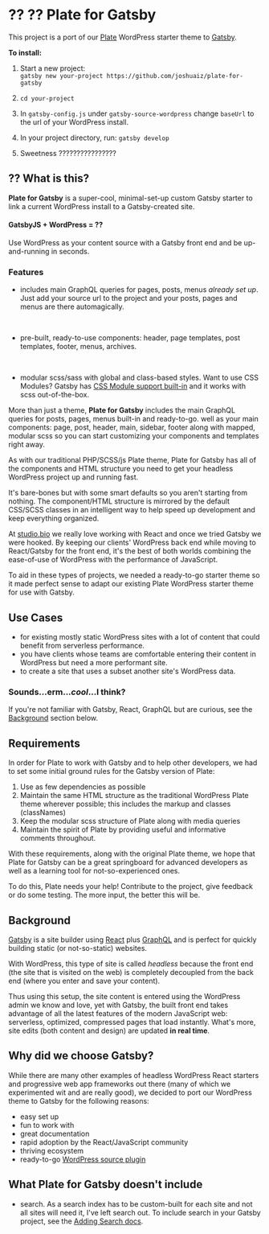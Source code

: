 #   ?? ?? Plate for Gatsby
This project is a port of our [Plate](https://github.com/joshuaiz/plate) WordPress starter theme to [Gatsby](https://gatsbyjs.org).

**To install:**

1. Start a new project:<br/>
`gatsby new your-project https://github.com/joshuaiz/plate-for-gatsby`

2. `cd your-project`

3. In `gatsby-config.js` under `gatsby-source-wordpress` change `baseUrl` to the url of your WordPress install.

4. In your project directory, run: `gatsby develop`

5. Sweetness ????????????????


## ?? What is this?

**Plate for Gatsby** is a super-cool, minimal-set-up custom Gatsby starter to link a current WordPress install to a Gatsby-created site. 

#### GatsbyJS + WordPress = ??

Use WordPress as your content source with a Gatsby front end and be up-and-running in seconds.

### Features
- includes main GraphQL queries for pages, posts, menus *already set up*. Just add your source url to the project and your posts, pages and menus are there automagically.
<br />

- pre-built, ready-to-use components: header, page templates, post templates, footer, menus, archives.
<br />

- modular scss/sass with global and class-based styles. Want to use CSS Modules? Gatsby has [CSS Module support built-in](https://www.gatsbyjs.org/packages/gatsby-plugin-sass/) and it works with scss out-of-the-box.

More than just a theme, **Plate for Gatsby** includes the main GraphQL queries for posts, pages, menus built-in and ready-to-go. well as your main components: page, post, header, main, sidebar, footer  along with mapped, modular scss so you can start customizing your components and templates right away. 

As with our traditional PHP/SCSS/js Plate theme, Plate for Gatsby has all of the components and HTML structure you need to get your headless WordPress project up and running fast. 

It's bare-bones but with some smart defaults so you aren't starting from nothing. The component/HTML structure is mirrored by the default CSS/SCSS classes in an intelligent way to help speed up development and keep everything organized.

At [studio.bio](https://studio.bio/) we really love working with React and once we tried Gatsby we were hooked. By keeping our clients' WordPress back end while moving to React/Gatsby for the front end, it's the best of both worlds combining the ease-of-use of WordPress with the performance of JavaScript.

To aid in these types of projects, we needed a ready-to-go starter theme so it made perfect sense to adapt our existing Plate WordPress starter theme for use with Gatsby.

## Use Cases
- for existing mostly static WordPress sites with a lot of content that could benefit from serverless performance. 
- you have clients whose teams are comfortable entering their content in WordPress but need a more performant site.
- to create a site that uses a subset another site's WordPress data.

### Sounds...erm...*cool*...I think?

If you're not familiar with Gatsby, React, GraphQL but are curious, see the <a href="#background">Background</a> section below.

## Requirements
In order for Plate to work with Gatsby and to help other developers, we had to set some initial ground rules for the Gatsby version of Plate:

1. Use as few dependencies as possible
2. Maintain the same HTML structure as the traditional WordPress Plate theme wherever possible; this includes the markup and classes (classNames)
3. Keep the modular scss structure of Plate along with media queries
4. Maintain the spirit of Plate by providing useful and informative comments throughout.

With these requirements, along with the original Plate theme, we hope that Plate for Gatsby can be a great springboard for advanced developers as well as a learning tool for not-so-experienced ones.

To do this, Plate needs your help! Contribute to the project, give feedback or do some testing. The more input, the better this will be.

<span id="background"></span>
## Background
[Gatsby](https://gatsbyjs.org) is a site builder using [React](https://reactjs.org) plus [GraphQL](https://graphql.org) and is perfect for quickly building static (or not-so-static) websites. 

With WordPress, this type of site is called *headless* because the front end (the site that is visited on the web) is completely decoupled from the back end (where you enter and save your content).

Thus using this setup, the site content is entered using the WordPress admin we know and love, yet with Gatsby, the built front end takes advantage of all the latest features of the modern JavaScript web: serverless, optimized, compressed pages that load instantly. What's more, site edits (both content and design) are updated __in real time__. 

## Why did we choose Gatsby? 
While there are many other examples of headless WordPress React starters and progressive web app frameworks out there (many of which we experimented wit and are really good), we decided to port our WordPress theme to Gatsby for the following reasons:

- easy set up
- fun to work with
- great documentation
- rapid adoption by the React/JavaScript community
- thriving ecosystem
- ready-to-go [WordPress source plugin](https://www.gatsbyjs.org/packages/gatsby-source-wordpress/)

## What Plate for Gatsby doesn't include
- search. As a search index has to be custom-built for each site and not all sites will need it, I've left search out. To include search in your Gatsby project, see the [Adding Search docs](https://www.gatsbyjs.org/docs/adding-search/).
